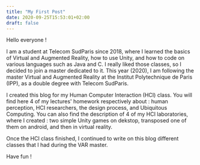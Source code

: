 ```yaml
---
title: "My First Post"
date: 2020-09-25T15:53:01+02:00
draft: false
---
```


Hello everyone !

I am a student at Telecom SudParis since 2018, where I learned the basics of Virtual and Augmented Reality, how to use Unity, and how to code on various languages such as Java and C.
I really liked those classes, so I decided to join a master dedicated to it.
This year (2020), I am following the master Virtual and Augmented Reality at the Institut Polytechnique de Paris (IPP), as a double degree with Telecom SudParis.

I created this blog for my Human Computer Interaction (HCI) class. 
You will find here 4 of my lectures' homework respectively about : human perception, HCI researchers, the design process, and Ubiquitous Computing. 
You can also find the description of 4 of my HCI laboratories, where I created : two simple Unity games on dekstop, transposed one of them on android, and then in virtual reality.

Once the HCI class finished, I continued to write on this blog different classes that I had during the VAR master.

Have fun !